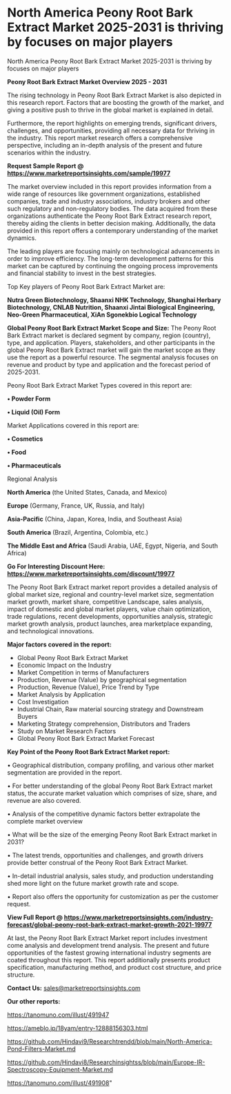 # North America Peony Root Bark Extract Market 2025-2031 is thriving by focuses on major players
North America Peony Root Bark Extract Market 2025-2031 is thriving by focuses on major players

<Strong> Peony Root Bark Extract Market Overview 2025 - 2031</strong>

The rising technology in Peony Root Bark Extract Market is also depicted in this research report. Factors that are boosting the growth of the market, and giving a positive push to thrive in the global market is explained in detail.

Furthermore, the report highlights on emerging trends, significant drivers, challenges, and opportunities, providing all necessary data for thriving in the industry. This report market research offers a comprehensive perspective, including an in-depth analysis of the present and future scenarios within the industry.

<strong>Request Sample Report @ <a href=https://www.marketreportsinsights.com/sample/19977>https://www.marketreportsinsights.com/sample/19977</a></strong>

The market overview included in this report provides information from a wide range of resources like government organizations, established companies, trade and industry associations, industry brokers and other such regulatory and non-regulatory bodies. The data acquired from these organizations authenticate the Peony Root Bark Extract research report, thereby aiding the clients in better decision making. Additionally, the data provided in this report offers a contemporary understanding of the market dynamics.

The leading players are focusing mainly on technological advancements in order to improve efficiency. The long-term development patterns for this market can be captured by continuing the ongoing process improvements and financial stability to invest in the best strategies.

Top Key players of Peony Root Bark Extract Market are:

<strong>Nutra Green Biotechnology, Shaanxi NHK Technology, Shanghai Herbary Biotechnology, CNLAB Nutrition, Shaanxi Jintai Biological Engineering, Neo-Green Pharmaceutical, XiAn Sgonekbio Logical Technology</strong>

<strong><b>Global Peony Root Bark Extract Market Scope and Size:</b></strong>
The Peony Root Bark Extract market is declared segment by company, region (country), type, and application. Players, stakeholders, and other participants in the global Peony Root Bark Extract market will gain the market scope as they use the report as a powerful resource. The segmental analysis focuses on revenue and product by type and application and the forecast period of 2025-2031.

Peony Root Bark Extract Market Types covered in this report are:

<strong>• Powder Form

• Liquid (Oil) Form</strong>

Market Applications covered in this report are:

<strong>• Cosmetics

• Food

• Pharmaceuticals</strong> 

Regional Analysis

<strong>North America</strong> (the United States, Canada, and Mexico)

<strong>Europe</strong> (Germany, France, UK, Russia, and Italy)

<strong>Asia-Pacific</strong> (China, Japan, Korea, India, and Southeast Asia)

<strong>South America</strong> (Brazil, Argentina, Colombia, etc.)

<strong>The Middle East and Africa</strong> (Saudi Arabia, UAE, Egypt, Nigeria, and South Africa)

<strong>Go For Interesting Discount Here: <a href=https://www.marketreportsinsights.com/discount/19977>https://www.marketreportsinsights.com/discount/19977</a></strong>

The Peony Root Bark Extract market report provides a detailed analysis of global market size, regional and country-level market size, segmentation market growth, market share, competitive Landscape, sales analysis, impact of domestic and global market players, value chain optimization, trade regulations, recent developments, opportunities analysis, strategic market growth analysis, product launches, area marketplace expanding, and technological innovations.

<strong><b>Major factors covered in the report:</b></strong>
<ul>
  <li>Global Peony Root Bark Extract Market </li>
  <li>Economic Impact on the Industry</li>
  <li>Market Competition in terms of Manufacturers</li>
  <li>Production, Revenue (Value) by geographical segmentation</li>
  <li>Production, Revenue (Value), Price Trend by Type</li>
  <li>Market Analysis by Application</li>
  <li>Cost Investigation</li>
  <li>Industrial Chain, Raw material sourcing strategy and Downstream Buyers</li>
  <li>Marketing Strategy comprehension, Distributors and Traders</li>
  <li>Study on Market Research Factors</li>
  <li>Global Peony Root Bark Extract Market Forecast</li>
</ul>

<strong><b>Key Point of the Peony Root Bark Extract Market report:</b></strong>

• Geographical distribution, company profiling, and various other market segmentation are provided in the report.

• For better understanding of the global Peony Root Bark Extract market status, the accurate market valuation which comprises of size, share, and revenue are also covered.

• Analysis of the competitive dynamic factors better extrapolate the complete market overview

• What will be the size of the emerging Peony Root Bark Extract market in 2031?

• The latest trends, opportunities and challenges, and growth drivers provide better construal of the Peony Root Bark Extract Market.

• In-detail industrial analysis, sales study, and production understanding shed more light on the future market growth rate and scope.

• Report also offers the opportunity for customization as per the customer request.

<strong><b>View Full Report @ <a href=https://www.marketreportsinsights.com/industry-forecast/global-peony-root-bark-extract-market-growth-2021-19977>https://www.marketreportsinsights.com/industry-forecast/global-peony-root-bark-extract-market-growth-2021-19977</a></b></strong>


At last, the Peony Root Bark Extract Market report includes investment come analysis and development trend analysis. The present and future opportunities of the fastest growing international industry segments are coated throughout this report. This report additionally presents product specification, manufacturing method, and product cost structure, and price structure.

<strong>Contact Us:</strong>
sales@marketreportsinsights.com

<strong>Our other reports:</strong>

<a href=https://tanomuno.com/illust/491947>https://tanomuno.com/illust/491947</a>

<a href=https://ameblo.jp/18yam/entry-12888156303.html>https://ameblo.jp/18yam/entry-12888156303.html</a>

<a href=https://github.com/Hindavi9/Researchtrendd/blob/main/North-America-Pond-Filters-Market.md>https://github.com/Hindavi9/Researchtrendd/blob/main/North-America-Pond-Filters-Market.md</a>

<a href=https://github.com/Hindavi8/Researchinsightss/blob/main/Europe-IR-Spectroscopy-Equipment-Market.md>https://github.com/Hindavi8/Researchinsightss/blob/main/Europe-IR-Spectroscopy-Equipment-Market.md</a>

<a href=https://tanomuno.com/illust/491908>https://tanomuno.com/illust/491908</a>"
